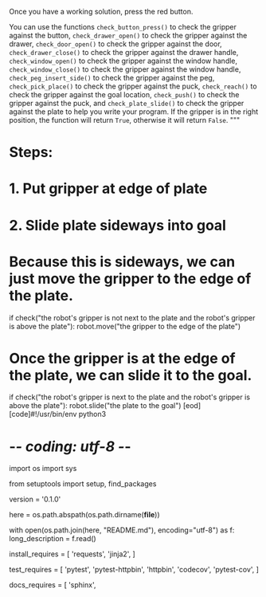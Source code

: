 

Once you have a working solution, press the red button.

You can use the functions `check_button_press()` to check the gripper against the button,
`check_drawer_open()` to check the gripper against the drawer, `check_door_open()` to check
the gripper against the door, `check_drawer_close()` to check the gripper against the drawer
handle, `check_window_open()` to check the gripper against the window handle, `check_window_close()`
to check the gripper against the window handle, `check_peg_insert_side()` to check the gripper
against the peg, `check_pick_place()` to check the gripper against the puck,
`check_reach()` to check the gripper against the goal location, `check_push()` to check the gripper
against the puck, and `check_plate_slide()` to check the gripper against the plate
to help you write your program.
If the gripper is in the right position, the function will return `True`,
otherwise it will return `False`.
"""


# Steps:
#  1. Put gripper at edge of plate
#  2. Slide plate sideways into goal
# Because this is sideways, we can just move the gripper to the edge of the plate.

if check("the robot's gripper is not next to the plate and the robot's gripper is above the plate"):
    robot.move("the gripper to the edge of the plate")

# Once the gripper is at the edge of the plate, we can slide it to the goal.

if check("the robot's gripper is next to the plate and the robot's gripper is above the plate"):
    robot.slide("the plate to the goal")
[eod] [code]#!/usr/bin/env python3
# -*- coding: utf-8 -*-

import os
import sys

from setuptools import setup, find_packages

version = '0.1.0'

here = os.path.abspath(os.path.dirname(__file__))

with open(os.path.join(here, "README.md"), encoding="utf-8") as f:
    long_description = f.read()

install_requires = [
    'requests',
    'jinja2',
]

test_requires = [
    'pytest',
    'pytest-httpbin',
    'httpbin',
    'codecov',
    'pytest-cov',
]

docs_requires = [
    'sphinx',
